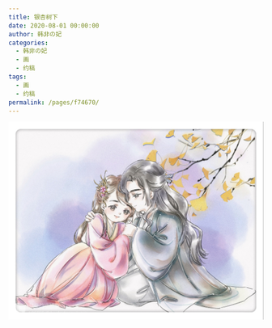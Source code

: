 ```yaml
---
title: 银杏树下
date: 2020-08-01 00:00:00
author: 韩非の妃
categories: 
  - 韩非の妃
  - 画
  - 约稿
tags: 
  - 画
  - 约稿
permalink: /pages/f74670/
---
```


![2](/img/hfxjq/2.jpg)

<!-- more -->
